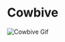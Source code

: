 # Cowbive
![Cowbive Gif](https://github.com/Luiz0tavio/LuizOtav.io/blob/master/static/media/cowbive_gif.de1bce64.gif)
